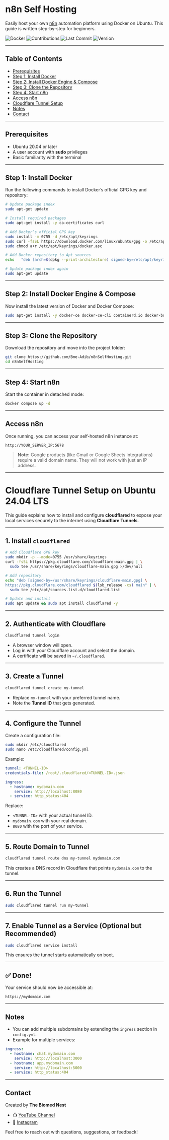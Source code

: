 # n8n Self Hosting

Easily host your own [n8n](https://n8n.io/) automation platform using Docker on Ubuntu.
This guide is written step-by-step for beginners.

![Docker](https://img.shields.io/badge/docker-ready-blue) ![Contributions](https://img.shields.io/badge/contributions-welcome-orange) ![Last Commit](https://img.shields.io/github/last-commit/Bme-Adib/n8nSelfHosting) ![Version](https://img.shields.io/badge/version-1.0.0-green)

---

## Table of Contents

* [Prerequisites](#prerequisites)
* [Step 1: Install Docker](#step-1-install-docker)
* [Step 2: Install Docker Engine & Compose](#step-2-install-docker-engine--compose)
* [Step 3: Clone the Repository](#step-3-clone-the-repository)
* [Step 4: Start n8n](#step-4-start-n8n)
* [Access n8n](#access-n8n)
* [Cloudflare Tunnel Setup](#cloudflare-tunnel-setup-on-ubuntu-2404-lts)
* [Notes](#notes)
* [Contact](#contact)

---

## Prerequisites

* Ubuntu 20.04 or later
* A user account with **sudo** privileges
* Basic familiarity with the terminal

---

## Step 1: Install Docker

Run the following commands to install Docker’s official GPG key and repository:

```bash
# Update package index
sudo apt-get update

# Install required packages
sudo apt-get install -y ca-certificates curl

# Add Docker’s official GPG key
sudo install -m 0755 -d /etc/apt/keyrings
sudo curl -fsSL https://download.docker.com/linux/ubuntu/gpg -o /etc/apt/keyrings/docker.asc
sudo chmod a+r /etc/apt/keyrings/docker.asc

# Add Docker repository to Apt sources
echo   "deb [arch=$(dpkg --print-architecture) signed-by=/etc/apt/keyrings/docker.asc] https://download.docker.com/linux/ubuntu   $(. /etc/os-release && echo "${UBUNTU_CODENAME:-$VERSION_CODENAME}") stable" |   sudo tee /etc/apt/sources.list.d/docker.list > /dev/null

# Update package index again
sudo apt-get update
```

---

## Step 2: Install Docker Engine & Compose

Now install the latest version of Docker and Docker Compose:

```bash
sudo apt-get install -y docker-ce docker-ce-cli containerd.io docker-buildx-plugin docker-compose-plugin
```

---

## Step 3: Clone the Repository

Download the repository and move into the project folder:

```bash
git clone https://github.com/Bme-Adib/n8nSelfHosting.git
cd n8nSelfHosting
```

---

## Step 4: Start n8n

Start the container in detached mode:

```bash
docker compose up -d
```

---

## Access n8n

Once running, you can access your self-hosted n8n instance at:

```
http://YOUR_SERVER_IP:5678
```

> **Note:** Google products (like Gmail or Google Sheets integrations) require a valid domain name. They will not work with just an IP address.

---

# Cloudflare Tunnel Setup on Ubuntu 24.04 LTS

This guide explains how to install and configure **cloudflared** to expose your local services securely to the internet using **Cloudflare Tunnels**.

---

## 1. Install `cloudflared`

```bash
# Add Cloudflare GPG key
sudo mkdir -p --mode=0755 /usr/share/keyrings
curl -fsSL https://pkg.cloudflare.com/cloudflare-main.gpg | \
  sudo tee /usr/share/keyrings/cloudflare-main.gpg >/dev/null

# Add repository
echo "deb [signed-by=/usr/share/keyrings/cloudflare-main.gpg] \
https://pkg.cloudflare.com/cloudflared $(lsb_release -cs) main" | \
  sudo tee /etc/apt/sources.list.d/cloudflared.list

# Update and install
sudo apt update && sudo apt install cloudflared -y
```

---

## 2. Authenticate with Cloudflare

```bash
cloudflared tunnel login
```

* A browser window will open.
* Log in with your Cloudflare account and select the domain.
* A certificate will be saved in `~/.cloudflared`.

---

## 3. Create a Tunnel

```bash
cloudflared tunnel create my-tunnel
```

* Replace `my-tunnel` with your preferred tunnel name.
* Note the **Tunnel ID** that gets generated.

---

## 4. Configure the Tunnel

Create a configuration file:

```bash
sudo mkdir /etc/cloudflared
sudo nano /etc/cloudflared/config.yml
```

Example:

```yaml
tunnel: <TUNNEL-ID>
credentials-file: /root/.cloudflared/<TUNNEL-ID>.json

ingress:
  - hostname: mydomain.com
    service: http://localhost:8080
  - service: http_status:404
```

Replace:

* `<TUNNEL-ID>` with your actual tunnel ID.
* `mydomain.com` with your real domain.
* `8080` with the port of your service.

---

## 5. Route Domain to Tunnel

```bash
cloudflared tunnel route dns my-tunnel mydomain.com
```

This creates a DNS record in Cloudflare that points `mydomain.com` to the tunnel.

---

## 6. Run the Tunnel

```bash
sudo cloudflared tunnel run my-tunnel
```

---

## 7. Enable Tunnel as a Service (Optional but Recommended)

```bash
sudo cloudflared service install
```

This ensures the tunnel starts automatically on boot.

---

## ✅ Done!

Your service should now be accessible at:

```
https://mydomain.com
```

---

## Notes

* You can add multiple subdomains by extending the `ingress` section in `config.yml`.
* Example for multiple services:

```yaml
ingress:
  - hostname: chat.mydomain.com
    service: http://localhost:3000
  - hostname: app.mydomain.com
    service: http://localhost:5000
  - service: http_status:404
```

---

## Contact

Created by **The Biomed Nest**

* 📺 [YouTube Channel](https://www.youtube.com/@TheBiomedNest)
* 📸 [Instagram](https://www.instagram.com/thebiomednest)

Feel free to reach out with questions, suggestions, or feedback!
